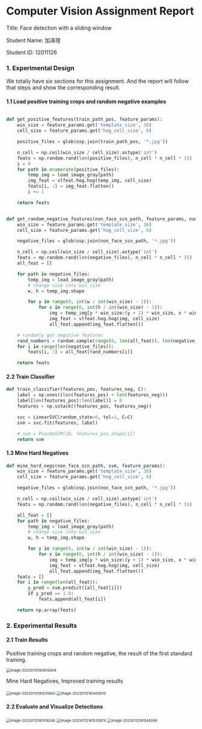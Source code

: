 # Computer Vision Assignment Report

Title:         Face detection with a sliding window

Student Name:	加泽瑄

Student ID:	12011126



### 1. Experimental Design

We totally have six sections for this assignment. And the report will follow that steps and show the corresponding result.

#### 1.1 Load positive training crops and random negative examples

```python

def get_positive_features(train_path_pos, feature_params):
    win_size = feature_params.get('template_size', 36)
    cell_size = feature_params.get('hog_cell_size', 6)

    positive_files = glob(osp.join(train_path_pos, '*.jpg'))

    n_cell = np.ceil(win_size / cell_size).astype('int')
    feats = np.random.rand(len(positive_files), n_cell * n_cell * 31)
    i = 0
    for path in enumerate(positive_files):
        temp_img = load_image_gray(path)
        img_feat = vlfeat.hog.hog(temp_img, cell_size)
        feats[i, :] = img_feat.flatten()
        i += 1

    return feats

```

```python

def get_random_negative_features(non_face_scn_path, feature_params, num_samples):
    win_size = feature_params.get('template_size', 36)
    cell_size = feature_params.get('hog_cell_size', 6)

    negative_files = glob(osp.join(non_face_scn_path, '*.jpg'))

    n_cell = np.ceil(win_size / cell_size).astype('int')
    feats = np.random.rand(len(negative_files), n_cell * n_cell * 31)
    all_feat = []

    for path in negative_files:
        temp_img = load_image_gray(path)
        # change size into win_size
        w, h = temp_img.shape

        for y in range(0, int(w / int(win_size) - 1)):
            for x in range(0, int(h / int(win_size) - 1)):
                img = temp_img[y * win_size:(y + 1) * win_size, x * win_size: (x + 1) * win_size]
                img_feat = vlfeat.hog.hog(img, cell_size)
                all_feat.append(img_feat.flatten())

    # randomly get negative features
    rand_numbers = random.sample(range(0, len(all_feat)), len(negative_files))
    for i in range(len(negative_files)):
        feats[i, :] = all_feat[rand_numbers[i]]

    return feats
```

#### 2.2 Train Classifier

```python
def train_classifier(features_pos, features_neg, C):
    label = np.ones((len(features_pos) + len(features_neg)))
    label[len(features_pos):len(label)] = 0
    features = np.vstack((features_pos, features_neg))

    svc = LinearSVC(random_state=0, tol=1, C=C)
    svm = svc.fit(features, label)

    # svm = PseudoSVM(10, features_pos.shape[1])
    return svm
```

#### 1.3 Mine Hard Negatives

```python
def mine_hard_negs(non_face_scn_path, svm, feature_params):
    win_size = feature_params.get('template_size', 36)
    cell_size = feature_params.get('hog_cell_size', 6)

    negative_files = glob(osp.join(non_face_scn_path, '*.jpg'))

    n_cell = np.ceil(win_size / cell_size).astype('int')
    feats = np.random.rand(len(negative_files), n_cell * n_cell * 31)

    all_feat = []
    for path in negative_files:
        temp_img = load_image_gray(path)
        # change size into win_size
        w, h = temp_img.shape

        for y in range(0, int(w / int(win_size) - 1)):
            for x in range(0, int(h / int(win_size) - 1)):
                img = temp_img[y * win_size:(y + 1) * win_size, x * win_size: (x + 1) * win_size]
                img_feat = vlfeat.hog.hog(img, cell_size)
                all_feat.append(img_feat.flatten())
    feats = []
    for i in range(len(all_feat)):
        y_pred = svm.predict([all_feat[i]])
        if y_pred == 1.0:
            feats.append(all_feat[i])

    return np.array(feats)
```

### 2. Experimental Results

#### 2.1 Train Results

Positive training crops and random negative, the result of the first standard training.

<img src="C:\Users\User\AppData\Roaming\Typora\typora-user-images\image-20230112160819409.png" alt="image-20230112160819409" style="zoom:67%;" />

Mine Hard Negatives, Improved training results

<img src="C:\Users\User\AppData\Roaming\Typora\typora-user-images\image-20230112161035841.png" alt="image-20230112161035841" style="zoom:67%;" />

<img src="C:\Users\User\AppData\Roaming\Typora\typora-user-images\image-20230112161400010.png" alt="image-20230112161400010" style="zoom:67%;" />

#### 2.2 Evaluate and Visualize Detections

<img src="C:\Users\User\AppData\Roaming\Typora\typora-user-images\image-20230112161518246.png" alt="image-20230112161518246" style="zoom:67%;" />

<img src="C:\Users\User\AppData\Roaming\Typora\typora-user-images\image-20230112161533874.png" alt="image-20230112161533874" style="zoom:67%;" />

<img src="C:\Users\User\AppData\Roaming\Typora\typora-user-images\image-20230112161549268.png" alt="image-20230112161549268" style="zoom:67%;" />
